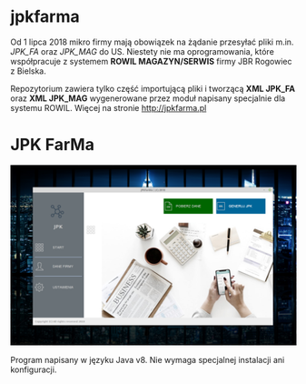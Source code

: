 # jpkfarma

Od 1 lipca 2018 mikro firmy mają obowiązek na żądanie przesyłać pliki m.in. _JPK_FA_ oraz _JPK_MAG_ do US.
Niestety nie ma oprogramowania, które współpracuje z systemem __ROWIL MAGAZYN/SERWIS__ firmy JBR Rogowiec z Bielska. 

Repozytorium zawiera tylko część importującą pliki i tworzącą __XML JPK_FA__ oraz __XML JPK_MAG__ wygenerowane przez moduł napisany specjalnie dla systemu ROWIL. Więcej na stronie http://jpkfarma.pl

# JPK FarMa

![alt text](https://github.com/skubij/jpkfarma/blob/master/rowil_jpk.png)

Program napisany w języku Java v8. Nie wymaga specjalnej instalacji ani konfiguracji. 
